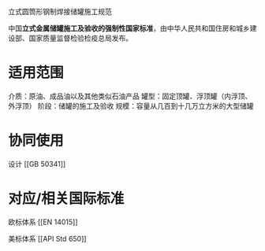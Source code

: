 立式圆筒形钢制焊接储罐施工规范

中国​**​立式金属储罐施工及验收的强制性国家标准​**​，由中华人民共和国住房和城乡建设部、国家质量监督检验检疫总局发布。

# 适用范围

介质​​：​​原油、成品油​​以及其他类似石油产品
罐型​​：​​固定顶罐​​、​​浮顶罐​​（内浮顶、外浮顶）
阶段：储罐的​施工及验收
规模​​：容量从几百到​​十几万立方米​​的大型储罐

# 协同使用

设计 [[GB 50341]]


# 对应/相关国际标准

欧标体系
[[EN 14015​]]

美标体系
[[​API Std 650]]